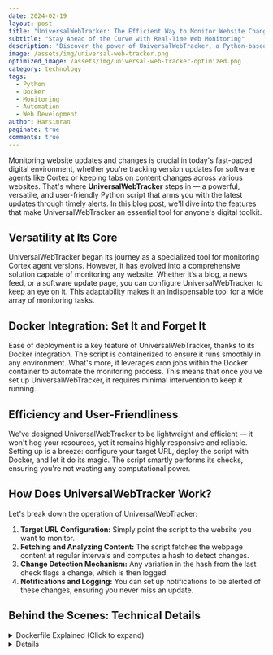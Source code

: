```yaml
---
date: 2024-02-19
layout: post
title: "UniversalWebTracker: The Efficient Way to Monitor Website Changes"
subtitle: "Stay Ahead of the Curve with Real-Time Web Monitoring"
description: "Discover the power of UniversalWebTracker, a Python-based script designed for effortless website monitoring. Whether you're tracking updates or changes, this tool keeps you informed with precision and ease."
image: /assets/img/universal-web-tracker.png
optimized_image: /assets/img/universal-web-tracker-optimized.png
category: technology
tags:
  - Python
  - Docker
  - Monitoring
  - Automation
  - Web Development
author: Harsimran
paginate: true
comments: true
---
```


Monitoring website updates and changes is crucial in today's fast-paced digital environment, whether you're tracking version updates for software agents like Cortex or keeping tabs on content changes across various websites. That's where **UniversalWebTracker** steps in — a powerful, versatile, and user-friendly Python script that arms you with the latest updates through timely alerts. In this blog post, we'll dive into the features that make UniversalWebTracker an essential tool for anyone's digital toolkit.

## Versatility at Its Core

UniversalWebTracker began its journey as a specialized tool for monitoring Cortex agent versions. However, it has evolved into a comprehensive solution capable of monitoring any website. Whether it’s a blog, a news feed, or a software update page, you can configure UniversalWebTracker to keep an eye on it. This adaptability makes it an indispensable tool for a wide array of monitoring tasks.

## Docker Integration: Set It and Forget It

Ease of deployment is a key feature of UniversalWebTracker, thanks to its Docker integration. The script is containerized to ensure it runs smoothly in any environment. What's more, it leverages cron jobs within the Docker container to automate the monitoring process. This means that once you've set up UniversalWebTracker, it requires minimal intervention to keep it running.

## Efficiency and User-Friendliness

We've designed UniversalWebTracker to be lightweight and efficient — it won't hog your resources, yet it remains highly responsive and reliable. Setting up is a breeze: configure your target URL, deploy the script with Docker, and let it do its magic. The script smartly performs its checks, ensuring you're not wasting any computational power.

## How Does UniversalWebTracker Work?

Let's break down the operation of UniversalWebTracker:

1. **Target URL Configuration:** Simply point the script to the website you want to monitor.
2. **Fetching and Analyzing Content:** The script fetches the webpage content at regular intervals and computes a hash to detect changes.
3. **Change Detection Mechanism:** Any variation in the hash from the last check flags a change, which is then logged.
4. **Notifications and Logging:** You can set up notifications to be alerted of these changes, ensuring you never miss an update.

## Behind the Scenes: Technical Details

<details>
<summary>Dockerfile Explained (Click to expand)</summary>

The Dockerfile for UniversalWebTracker creates a streamlined environment for the script to run, ensuring consistency across different platforms:

```dockerfile
# Start with a lightweight Python 3.8 image.
FROM python:3.8-slim

# Install cron for scheduling the script.
RUN apt-get update && apt-get -y install cron

# Set the working directory to /usr/src/app.
WORKDIR /usr/src/app

# Copy the cron schedule file and set permissions.
COPY crontab /etc/cron.d/simple-cron
RUN chmod 0644 /etc/cron.d/simple-cron && crontab /etc/cron.d/simple-cron

# Prepare for logging by creating a log file.
RUN touch /var/log/cron.log

# Install required Python packages.
COPY requirements.txt ./
RUN pip install --no-cache-dir -r requirements.txt

# Copy the script and other necessary files to the container.
COPY . .

# Execute the script, then start cron and follow the log output.
CMD python main.py && cron && tail -f /var/log/cron.log
```
This Dockerfile is carefully crafted to ensure that the environment is prepared for the UniversalWebTracker to run as intended, with all its dependencies met and scheduling in place.
</details>
<details>
<details>
<summary>Python Script Detailed Breakdown (Click to expand)</summary>

The `main.py` script is where the monitoring action takes place. Let's go through its core components:

```python
# The necessary modules for HTTP requests, hashing, and logging are imported.
import requests
import hashlib
import logging
from logging.handlers import RotatingFileHandler

# The URL to monitor and the paths for the hash storage and log files are set.
URL = "https://example.com"
HASH_FILE = "hash.txt"
LOG_FILE = "monitor.log"

# Logging is configured to output both to the console and to a rotating file.
# ...

def fetch_content(url):
    # This function is responsible for sending a request to the website and fetching its content.
    # An HTTP GET request is made to the 'url', and the content is returned.
    # In case of a request failure, it logs an error and returns None.
    ...

def compute_hash(content):
    # For any given content, this function computes and returns its SHA-256 hash.
    # This is useful for detecting changes in the content of the website.
    ...

def file_operations(file_name, mode, content=None):
    # A versatile function that either reads from a file (if mode is 'r') and returns its content,
    # or writes to a file (if mode is 'w') if 'content' is not None.
    ...

def monitor_website():
    # The main function orchestrates the monitoring process.
    # It reads the previous hash from the HASH_FILE, fetches the current website content,
    # computes the current hash, and compares it with the previous hash.
    # If there's a difference, it logs the change and updates the HASH_FILE with the new hash.
    ...

# This is the standard boilerplate for running the main function in Python scripts.
if __name__ == "__main__":
    monitor_website()
```
This script combines systematic web scraping with change detection and logging. It's a simple yet effective way to keep an eye on website updates without manual oversight.
</details>


## Advanced Features

Beyond the basics, UniversalWebTracker offers advanced capabilities such as:

- **Cron Job Scheduling:** Automate the monitoring process with scheduled checks.
- **Isolated Docker Environment:** The script operates in a consistent setting, free from external discrepancies.

## Getting Started with UniversalWebTracker

Using UniversalWebTracker is straightforward:

- **Configure the URL:** Define the website you wish to monitor.
- **Deploy with Docker:** Use the provided Dockerfile to build and deploy the script.
- **Enjoy Automated Monitoring:** Once set up, UniversalWebTracker will regularly check the website and notify you of any updates.

## In Conclusion

UniversalWebTracker is more than just a script — it's a commitment to efficiency, flexibility, and ease of use. By embracing the power of automation with UniversalWebTracker, you can stay one step ahead in the digital game. For those interested in trying out UniversalWebTracker or contributing to its development, visit the GitHub repository [https://github.com/PKHarsimran/UniversalWebTracker] and join a growing community of users who value staying informed.
